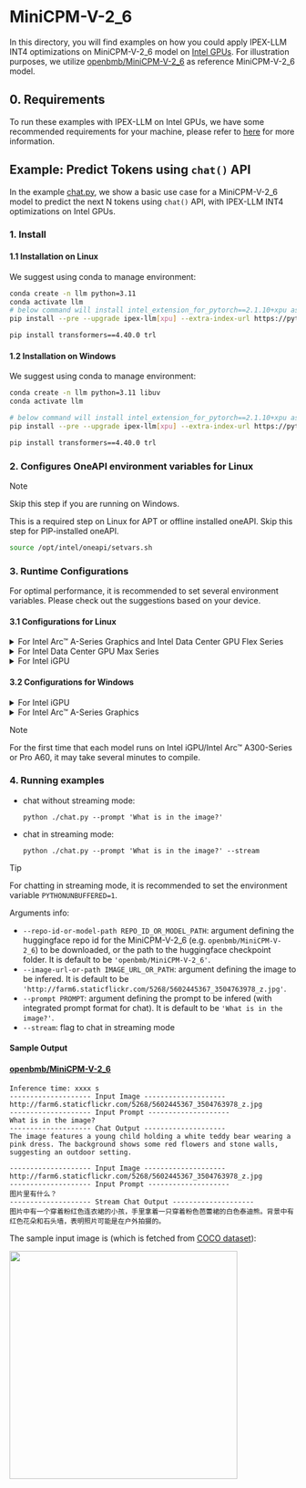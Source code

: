 # MiniCPM-V-2_6
In this directory, you will find examples on how you could apply IPEX-LLM INT4 optimizations on MiniCPM-V-2_6 model on [Intel GPUs](../../../README.md). For illustration purposes, we utilize [openbmb/MiniCPM-V-2_6](https://huggingface.co/openbmb/MiniCPM-V-2_6) as reference MiniCPM-V-2_6 model.

## 0. Requirements
To run these examples with IPEX-LLM on Intel GPUs, we have some recommended requirements for your machine, please refer to [here](../../../README.md#requirements) for more information.

## Example: Predict Tokens using `chat()` API
In the example [chat.py](./chat.py), we show a basic use case for a MiniCPM-V-2_6 model to predict the next N tokens using `chat()` API, with IPEX-LLM INT4 optimizations on Intel GPUs.
### 1. Install
#### 1.1 Installation on Linux
We suggest using conda to manage environment:
```bash
conda create -n llm python=3.11
conda activate llm
# below command will install intel_extension_for_pytorch==2.1.10+xpu as default
pip install --pre --upgrade ipex-llm[xpu] --extra-index-url https://pytorch-extension.intel.com/release-whl/stable/xpu/us/

pip install transformers==4.40.0 trl
```

#### 1.2 Installation on Windows
We suggest using conda to manage environment:
```bash
conda create -n llm python=3.11 libuv
conda activate llm

# below command will install intel_extension_for_pytorch==2.1.10+xpu as default
pip install --pre --upgrade ipex-llm[xpu] --extra-index-url https://pytorch-extension.intel.com/release-whl/stable/xpu/us/

pip install transformers==4.40.0 trl
```

### 2. Configures OneAPI environment variables for Linux

> [!NOTE]
> Skip this step if you are running on Windows.

This is a required step on Linux for APT or offline installed oneAPI. Skip this step for PIP-installed oneAPI.

```bash
source /opt/intel/oneapi/setvars.sh
```

### 3. Runtime Configurations
For optimal performance, it is recommended to set several environment variables. Please check out the suggestions based on your device.
#### 3.1 Configurations for Linux
<details>

<summary>For Intel Arc™ A-Series Graphics and Intel Data Center GPU Flex Series</summary>

```bash
export USE_XETLA=OFF
export SYCL_PI_LEVEL_ZERO_USE_IMMEDIATE_COMMANDLISTS=1
export SYCL_CACHE_PERSISTENT=1
```

</details>

<details>

<summary>For Intel Data Center GPU Max Series</summary>

```bash
export LD_PRELOAD=${LD_PRELOAD}:${CONDA_PREFIX}/lib/libtcmalloc.so
export SYCL_PI_LEVEL_ZERO_USE_IMMEDIATE_COMMANDLISTS=1
export SYCL_CACHE_PERSISTENT=1
export ENABLE_SDP_FUSION=1
```
> Note: Please note that `libtcmalloc.so` can be installed by `conda install -c conda-forge -y gperftools=2.10`.
</details>

<details>

<summary>For Intel iGPU</summary>

```bash
export SYCL_CACHE_PERSISTENT=1
export BIGDL_LLM_XMX_DISABLED=1
```

</details>

#### 3.2 Configurations for Windows
<details>

<summary>For Intel iGPU</summary>

```cmd
set SYCL_CACHE_PERSISTENT=1
set BIGDL_LLM_XMX_DISABLED=1
```

</details>

<details>

<summary>For Intel Arc™ A-Series Graphics</summary>

```cmd
set SYCL_CACHE_PERSISTENT=1
```

</details>

> [!NOTE]
> For the first time that each model runs on Intel iGPU/Intel Arc™ A300-Series or Pro A60, it may take several minutes to compile.
### 4. Running examples

- chat without streaming mode:
  ```
  python ./chat.py --prompt 'What is in the image?'
  ```
- chat in streaming mode:
  ```
  python ./chat.py --prompt 'What is in the image?' --stream
  ```

> [!TIP]
> For chatting in streaming mode, it is recommended to set the environment variable `PYTHONUNBUFFERED=1`.

Arguments info:
- `--repo-id-or-model-path REPO_ID_OR_MODEL_PATH`: argument defining the huggingface repo id for the MiniCPM-V-2_6 (e.g. `openbmb/MiniCPM-V-2_6`) to be downloaded, or the path to the huggingface checkpoint folder. It is default to be `'openbmb/MiniCPM-V-2_6'`.
- `--image-url-or-path IMAGE_URL_OR_PATH`: argument defining the image to be infered. It is default to be `'http://farm6.staticflickr.com/5268/5602445367_3504763978_z.jpg'`.
- `--prompt PROMPT`: argument defining the prompt to be infered (with integrated prompt format for chat). It is default to be `'What is in the image?'`.
- `--stream`: flag to chat in streaming mode

#### Sample Output

#### [openbmb/MiniCPM-V-2_6](https://huggingface.co/openbmb/MiniCPM-V-2_6)

```log
Inference time: xxxx s
-------------------- Input Image --------------------
http://farm6.staticflickr.com/5268/5602445367_3504763978_z.jpg
-------------------- Input Prompt --------------------
What is in the image?
-------------------- Chat Output --------------------
The image features a young child holding a white teddy bear wearing a pink dress. The background shows some red flowers and stone walls, suggesting an outdoor setting.
```
```log
-------------------- Input Image --------------------
http://farm6.staticflickr.com/5268/5602445367_3504763978_z.jpg
-------------------- Input Prompt --------------------
图片里有什么？
-------------------- Stream Chat Output --------------------
图片中有一个穿着粉红色连衣裙的小孩，手里拿着一只穿着粉色芭蕾裙的白色泰迪熊。背景中有红色花朵和石头墙，表明照片可能是在户外拍摄的。
```
The sample input image is (which is fetched from [COCO dataset](https://cocodataset.org/#explore?id=264959)):

<a href="http://farm6.staticflickr.com/5268/5602445367_3504763978_z.jpg"><img width=400px src="http://farm6.staticflickr.com/5268/5602445367_3504763978_z.jpg" ></a>
